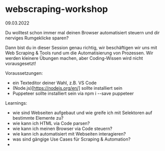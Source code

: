 # webscraping-workshop
09.03.2022

Du wolltest schon immer mal deinen Browser automatisiert steuern und dir nerviges Rumgeklicke sparen?

Dann bist du in dieser Session genau richtig, wir beschäftigen wir uns mit Web Scraping & Tools rund um die Automatisierung von Prozessen. Wir werden kleinere Übungen machen, aber Coding-Wissen wird nicht vorausgesetzt!

Voraussetzungen:
- ein Texteditor deiner Wahl, z.B. VS Code
- (Node.js)[https://nodejs.org/en/] sollte installiert sein
- Puppeteer sollte installiert sein via npm i --save puppeteer

Learnings:
- wie sind Webseiten aufgebaut und wie greife ich mit Selektoren auf bestimmte Elemente zu?
- wie kann ich HTML via Code parsen?
- wie kann ich meinen Browser via Code steuern?
- wie kann ich automatisiert mit Webseiten interagieren?
- was sind gängige Use Cases für Scraping & Automation?
- 
